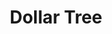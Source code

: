 ---
title: "Dollar Tree"
url: /philadelphia/dollar-tree-east-roosevelt-boulevard/
shop: variety store
---
